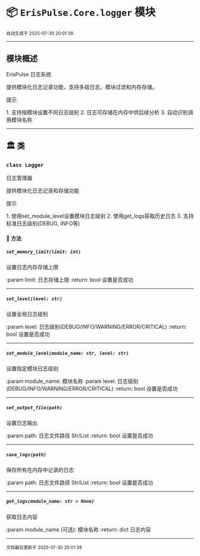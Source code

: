 # 📦 `ErisPulse.Core.logger` 模块

<sup>自动生成于 2025-07-30 20:01:38</sup>

---

## 模块概述


ErisPulse 日志系统

提供模块化日志记录功能，支持多级日志、模块过滤和内存存储。

<div class='admonition tip'><p class='admonition-title'>提示</p><p>1. 支持按模块设置不同日志级别
2. 日志可存储在内存中供后续分析
3. 自动识别调用模块名称</p></div>

---

## 🏛️ 类

### `class Logger`

日志管理器

提供模块化日志记录和存储功能

<div class='admonition tip'><p class='admonition-title'>提示</p><p>1. 使用set_module_level设置模块日志级别
2. 使用get_logs获取历史日志
3. 支持标准日志级别(DEBUG, INFO等)</p></div>


#### 🧰 方法

##### `set_memory_limit(limit: int)`

设置日志内存存储上限

:param limit: 日志存储上限
:return: bool 设置是否成功

---

##### `set_level(level: str)`

设置全局日志级别

:param level: 日志级别(DEBUG/INFO/WARNING/ERROR/CRITICAL)
:return: bool 设置是否成功

---

##### `set_module_level(module_name: str, level: str)`

设置指定模块日志级别

:param module_name: 模块名称
:param level: 日志级别(DEBUG/INFO/WARNING/ERROR/CRITICAL)
:return: bool 设置是否成功

---

##### `set_output_file(path)`

设置日志输出

:param path: 日志文件路径 Str/List
:return: bool 设置是否成功

---

##### `save_logs(path)`

保存所有在内存中记录的日志

:param path: 日志文件路径 Str/List
:return: bool 设置是否成功

---

##### `get_logs(module_name: str = None)`

获取日志内容

:param module_name (可选): 模块名称
:return: dict 日志内容

---

<sub>文档最后更新于 2025-07-30 20:01:38</sub>